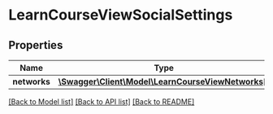 # LearnCourseViewSocialSettings

## Properties
Name | Type | Description | Notes
------------ | ------------- | ------------- | -------------
**networks** | [**\Swagger\Client\Model\LearnCourseViewNetworks[]**](LearnCourseViewNetworks.md) |  | 

[[Back to Model list]](../README.md#documentation-for-models) [[Back to API list]](../README.md#documentation-for-api-endpoints) [[Back to README]](../README.md)


